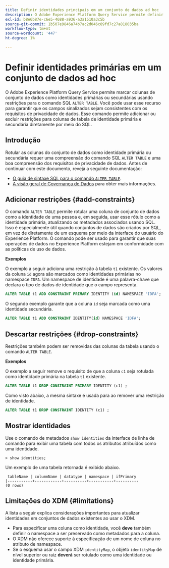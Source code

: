 ```yaml
---
title: Definir identidades principais em um conjunto de dados ad hoc
description: O Adobe Experience Platform Query Service permite definir uma identidade ou uma identidade primária para campos de conjunto de dados de esquema ad hoc diretamente por meio do comando SQL ALTER TABLE. O documento explica como usar o comando ALTER TABLE para definir uma identidade primária ou secundária.
exl-id: b8e6b87e-c6e5-4688-a936-a3a1510a3c5b
source-git-commit: 1b507e9846a74b7ac2d046c89fd7c27a818035ba
workflow-type: tm+mt
source-wordcount: '447'
ht-degree: 1%

---
```


# Definir identidades primárias em um conjunto de dados ad hoc

O Adobe Experience Platform Query Service permite marcar colunas de conjunto de dados como identidades primárias ou secundárias usando restrições para o comando SQL `ALTER TABLE`. Você pode usar esse recurso para garantir que os campos sinalizados sejam consistentes com os requisitos de privacidade de dados. Esse comando permite adicionar ou excluir restrições para colunas de tabela de identidade primária e secundária diretamente por meio do SQL.

## Introdução

Rotular as colunas do conjunto de dados como identidade primária ou secundária requer uma compreensão do comando SQL `ALTER TABLE` e uma boa compreensão dos requisitos de privacidade de dados. Antes de continuar com este documento, reveja a seguinte documentação:

* [O guia de sintaxe SQL para o comando `ALTER TABLE`](../sql/syntax.md).
* [A visão geral de Governança de Dados](../../data-governance/home.md) para obter mais informações.

## Adicionar restrições {#add-constraints}

O comando `ALTER TABLE` permite rotular uma coluna de conjunto de dados como a identidade de uma pessoa e, em seguida, usar esse rótulo como a identidade primária, atualizando os metadados associados usando SQL. Isso é especialmente útil quando conjuntos de dados são criados por SQL, em vez de diretamente de um esquema por meio da interface do usuário do Experience Platform. O comando pode ser usado para garantir que suas operações de dados no Experience Platform estejam em conformidade com as políticas de uso de dados.

**Exemplos**

O exemplo a seguir adiciona uma restrição à tabela `t1` existente. Os valores da coluna `id` agora são marcados como identidades primárias no namespace `IDFA`. Um namespace de identidade é uma palavra-chave que declara o tipo de dados de identidade que o campo representa.

```sql
ALTER TABLE t1 ADD CONSTRAINT PRIMARY IDENTITY (id) NAMESPACE 'IDFA';
```

O segundo exemplo garante que a coluna `id` seja marcada como uma identidade secundária.

```sql
ALTER TABLE t1 ADD CONSTRAINT IDENTITY(id) NAMESPACE 'IDFA';
```

## Descartar restrições {#drop-constraints}

Restrições também podem ser removidas das colunas da tabela usando o comando `ALTER TABLE`.

**Exemplos**

O exemplo a seguir remove o requisito de que a coluna `c1` seja rotulada como identidade primária na tabela `t1` existente.

```sql
ALTER TABLE t1 DROP CONSTRAINT PRIMARY IDENTITY (c1) ;
```

Como visto abaixo, a mesma sintaxe é usada para ao remover uma restrição de identidade.

```sql
ALTER TABLE t1 DROP CONSTRAINT IDENTITY (c1) ;
```

## Mostrar identidades

Use o comando de metadados `show identities` da interface de linha de comando para exibir uma tabela com todos os atributos atribuídos como uma identidade.

```shell
> show identities;
```

Um exemplo de uma tabela retornada é exibido abaixo.

```console
 tableName | columnName | datatype | namespace | ifPrimary
|-----------+------------+----------+-----------+----------
(0 rows)
```

## Limitações do XDM {#limitations}

A lista a seguir explica considerações importantes para atualizar identidades em conjuntos de dados existentes ao usar o XDM.

* Para especificar uma coluna como identidade, você **deve** também definir o namespace a ser preservado como metadados para a coluna.
* O XDM não oferece suporte à especificação de um nome de coluna no atributo de namespace.
* Se o esquema usar o campo XDM `identityMap`, o objeto `identityMap` de nível superior ou raiz **deverá** ser rotulado como uma identidade ou identidade primária.
